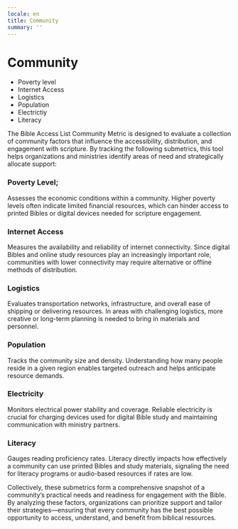 ```yaml
---
locale: en
title: Community
summary: ''
---
```


# Community

- Poverty level
- Internet Access
- Logistics
- Population
- Electrictiy
- Literacy

The Bible Access List Community Metric is designed to evaluate a collection of community factors that influence the accessibility, distribution, and engagement with scripture. By tracking the following submetrics, this tool helps organizations and ministries identify areas of need and strategically allocate support:

### Poverty Level;
Assesses the economic conditions within a community. Higher poverty levels often indicate limited financial resources, which can hinder access to printed Bibles or digital devices needed for scripture engagement.

### Internet Access
Measures the availability and reliability of internet connectivity. Since digital Bibles and online study resources play an increasingly important role, communities with lower connectivity may require alternative or offline methods of distribution.

### Logistics
Evaluates transportation networks, infrastructure, and overall ease of shipping or delivering resources. In areas with challenging logistics, more creative or long-term planning is needed to bring in materials and personnel.

### Population
Tracks the community size and density. Understanding how many people reside in a given region enables targeted outreach and helps anticipate resource demands.

### Electricity
Monitors electrical power stability and coverage. Reliable electricity is crucial for charging devices used for digital Bible study and maintaining communication with ministry partners.

### Literacy
Gauges reading proficiency rates. Literacy directly impacts how effectively a community can use printed Bibles and study materials, signaling the need for literacy programs or audio-based resources if rates are low.

Collectively, these submetrics form a comprehensive snapshot of a community’s practical needs and readiness for engagement with the Bible. By analyzing these factors, organizations can prioritize support and tailor their strategies—ensuring that every community has the best possible opportunity to access, understand, and benefit from biblical resources.